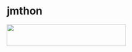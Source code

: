 # jmthon

<p align="left"><a href="https://heroku.com/deploy?template=https://github.com/iCriis3900/roz"> <img src="https://img.shields.io/badge/Deploy%20To%20Heroku-purple?style=for-the-badge&logo=heroku" width="320" height="58.45"/></a></p>
